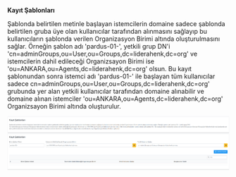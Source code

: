 **Kayıt Şablonları**

Şablonda belirtilen metinle başlayan istemcilerin domaine sadece şablonda belirtilen gruba üye olan 
kullanıcılar tarafından alınmasını sağlayıp bu kullanıcıların şablonda verilen Organizasyon Birimi altında 
oluşturulmasını sağlar. Örneğin şablon adı 'pardus-01-', yetkili grup DN'i 
'cn=adminGroups,ou=User,ou=Groups,dc=liderahenk,dc=org' ve istemcilerin dahil edileceği Organizsayon 
Birimi ise 'ou=ANKARA,ou=Agents,dc=liderahenk,dc=org' olsun. Bu kayıt şablonundan sonra istemci adı 
'pardus-01-' ile başlayan tüm kullanıcılar sadece cn=adminGroups,ou=User,ou=Groups,dc=liderahenk,dc=org' 
grubunda yer alan yetkili kullanıcılar tarafından domaine alınabilir ve domaine alınan istemciler 
'ou=ANKARA,ou=Agents,dc=liderahenk,dc=org' Organizsayon Birimi altında oluşturulur.

![Dosya Paylaşımı](../images/registirationTemplate/registirationTemplate.png)
